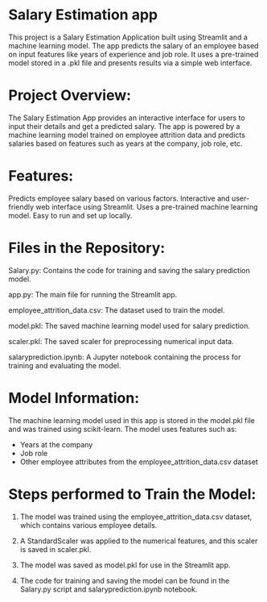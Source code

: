 # Salary Estimation app

This project is a Salary Estimation Application built using Streamlit and a machine learning model. The app predicts the salary of an employee based on input features like years of experience and job role. It uses a pre-trained model stored in a .pkl file and presents results via a simple web interface.

# Project Overview:
The Salary Estimation App provides an interactive interface for users to input their details and get a predicted salary. The app is powered by a machine learning model trained on employee attrition data and predicts salaries based on features such as years at the company, job role, etc.

# Features:
Predicts employee salary based on various factors.
Interactive and user-friendly web interface using Streamlit.
Uses a pre-trained machine learning model.
Easy to run and set up locally.

# Files in the Repository:

Salary.py: Contains the code for training and saving the salary prediction model.

app.py: The main file for running the Streamlit app.

employee_attrition_data.csv: The dataset used to train the model.

model.pkl: The saved machine learning model used for salary prediction.

scaler.pkl: The saved scaler for preprocessing numerical input data.

salaryprediction.ipynb: A Jupyter notebook containing the process for training and evaluating the model.

# Model Information:

The machine learning model used in this app is stored in the model.pkl file and was trained using scikit-learn. The model uses features such as:

- Years at the company
- Job role
- Other employee attributes from the employee_attrition_data.csv dataset

# Steps performed to Train the Model:

1. The model was trained using the employee_attrition_data.csv dataset, which contains various employee details.

2. A StandardScaler was applied to the numerical features, and this scaler is saved in scaler.pkl.

3. The model was saved as model.pkl for use in the Streamlit app.

4. The code for training and saving the model can be found in the Salary.py script and salaryprediction.ipynb notebook.





